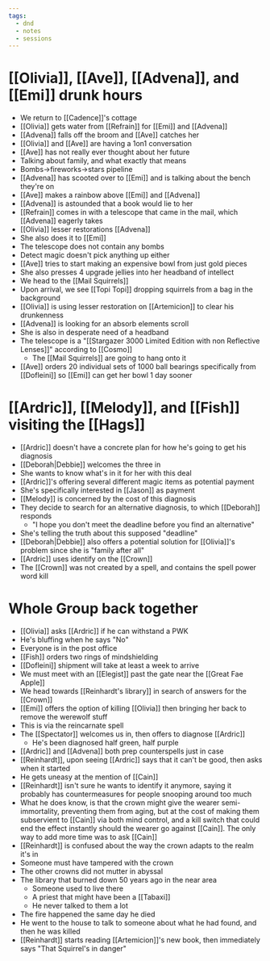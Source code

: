 ```yaml
---
tags:
  - dnd
  - notes
  - sessions
---
```

# [[Olivia]], [[Ave]], [[Advena]], and [[Emi]] drunk hours
- We return to [[Cadence]]'s cottage
- [[Olivia]] gets water from [[Refrain]] for [[Emi]] and [[Advena]]
- [[Advena]] falls off the broom and [[Ave]] catches her
- [[Olivia]] and [[Ave]] are having a 1on1 conversation
- [[Ave]] has not really ever thought about her future
- Talking about family, and what exactly that means
- Bombs->fireworks->stars pipeline
- [[Advena]] has scooted over to [[Emi]] and is talking about the bench they're on
- [[Ave]] makes a rainbow above [[Emi]] and [[Advena]]
- [[Advena]] is astounded that a book would lie to her
- [[Refrain]] comes in with a telescope that came in the mail, which [[Advena]] eagerly takes
- [[Olivia]] lesser restorations [[Advena]]
- She also does it to [[Emi]]
- The telescope does not contain any bombs
- Detect magic doesn't pick anything up either
- [[Ave]] tries to start making an expensive bowl from just gold pieces
- She also presses 4 upgrade jellies into her headband of intellect
- We head to the [[Mail Squirrels]]
- Upon arrival, we see [[Topi Topi]] dropping squirrels from a bag in the background
- [[Olivia]] is using lesser restoration on [[Artemicion]] to clear his drunkenness
- [[Advena]] is looking for an absorb elements scroll
- She is also in desperate need of a headband
- The telescope is a "[[Stargazer 3000 Limited Edition with non Reflective Lenses]]" according to [[Cosmo]]
	- The [[Mail Squirrels]] are going to hang onto it
- [[Ave]] orders 20 individual sets of 1000 ball bearings specifically from [[Dofleini]] so [[Emi]] can get her bowl 1 day sooner
# [[Ardric]], [[Melody]], and [[Fish]] visiting the [[Hags]]
- [[Ardric]] doesn't have a concrete plan for how he's going to get his diagnosis
- [[Deborah|Debbie]] welcomes the three in
- She wants to know what's in it for her with this deal
- [[Ardric]]'s offering several different magic items as potential payment
- She's specifically interested in [[Jason]] as payment
- [[Melody]] is concerned by the cost of this diagnosis
- They decide to search for an alternative diagnosis, to which [[Deborah]] responds
	- "I hope you don't meet the deadline before you find an alternative"
- She's telling the truth about this supposed "deadline"
- [[Deborah|Debbie]] also offers a potential solution for [[Olivia]]'s problem since she is "family after all"
- [[Ardric]] uses identify on the [[Crown]]
- The [[Crown]] was not created by a spell, and contains the spell power word kill
# Whole Group back together
- [[Olivia]] asks [[Ardric]] if he can withstand a PWK
- He's bluffing when he says "No"
- Everyone is in the post office
- [[Fish]] orders two rings of mindshielding
- [[Dofleini]] shipment will take at least a week to arrive
- We must meet with an [[Elegist]] past the gate near the [[Great Fae Apple]]
- We head towards [[Reinhardt's library]] in search of answers for the [[Crown]]
- [[Emi]] offers the option of killing [[Olivia]] then bringing her back to remove the werewolf stuff
- This is via the reincarnate spell
- The [[Spectator]] welcomes us in, then offers to diagnose [[Ardric]]
	- He's been diagnosed half green, half purple
- [[Ardric]] and [[Advena]] both prep counterspells just in case
- [[Reinhardt]], upon seeing [[Ardric]] says that it can't be good, then asks when it started
- He gets uneasy at the mention of [[Cain]]
- [[Reinhardt]] isn't sure he wants to identify it anymore, saying it probably has countermeasures for people snooping around too much
- What he does know, is that the crown might give the wearer semi-immortality, preventing them from aging, but at the cost of making them subservient to [[Cain]] via both mind control, and a kill switch that could end the effect instantly should the wearer go against [[Cain]]. The only way to add more time was to ask [[Cain]]
- [[Reinhardt]] is confused about the way the crown adapts to the realm it's in
- Someone must have tampered with the crown
- The other crowns did not mutter in abyssal
- The library that burned down 50 years ago in the near area
	- Someone used to live there
	- A priest that might have been a [[Tabaxi]]
	- He never talked to them a lot
- The fire happened the same day he died
- He went to the house to talk to someone about what he had found, and then he was killed
- [[Reinhardt]] starts reading [[Artemicion]]'s new book, then immediately says "That Squirrel's in danger"